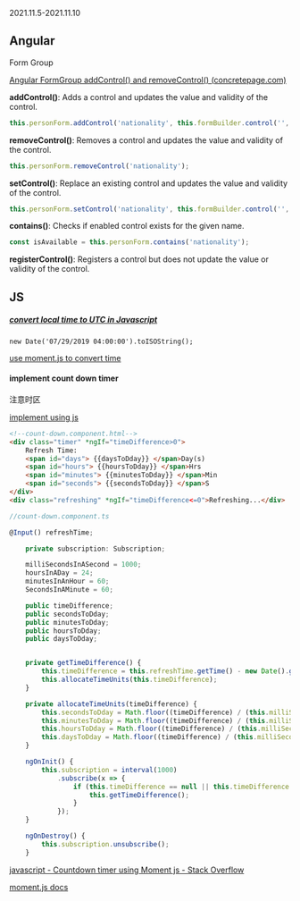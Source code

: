 2021.11.5-2021.11.10

## Angular



Form Group

[Angular FormGroup addControl() and removeControl() (concretepage.com)](https://www.concretepage.com/angular/angular-formgroup-addcontrol-removecontrol)

**addControl()**: Adds a control and updates the value and validity of the control.

```typescript
this.personForm.addControl('nationality', this.formBuilder.control('', [Validators.required])); 
```

**removeControl()**: Removes a control and updates the value and validity of the control.

```typescript
this.personForm.removeControl('nationality'); 
```

**setControl()**: Replace an existing control and updates the value and validity of the control.

```typescript
this.personForm.setControl('nationality', this.formBuilder.control('', [Validators.required])); 
```

**contains()**: Checks if enabled control exists for the given name.

```typescript
const isAvailable = this.personForm.contains('nationality'); 
```

**registerControl()**: Registers a control but does not update the value or validity of the control.



## JS

##### [convert local time to UTC  in Javascript](https://javascript.plainenglish.io/it-is-really-easy-to-convert-local-time-to-utc-in-javascript-7e6a78460a7d)

```
new Date('07/29/2019 04:00:00').toISOString();

```

[use moment.js to convert time](https://www.cluemediator.com/convert-local-time-to-another-timezone-using-moment-js#cuttlt)

#### implement count down timer

注意时区

[implement using js](https://javascript.plainenglish.io/implement-a-countdown-timer-with-rxjs-in-angular-3852f21a4ea0) 

```html
<!--count-down.component.html-->
<div class="timer" *ngIf="timeDifference>0">
    Refresh Time:
    <span id="days"> {{daysToDday}} </span>Day(s)
    <span id="hours"> {{hoursToDday}} </span>Hrs
    <span id="minutes"> {{minutesToDday}} </span>Min
    <span id="seconds"> {{secondsToDday}} </span>S
</div>
<div class="refreshing" *ngIf="timeDifference<=0">Refreshing...</div>
```



```typescript
//count-down.component.ts

@Input() refreshTime;

    private subscription: Subscription;

    milliSecondsInASecond = 1000;
    hoursInADay = 24;
    minutesInAnHour = 60;
    SecondsInAMinute = 60;

    public timeDifference;
    public secondsToDday;
    public minutesToDday;
    public hoursToDday;
    public daysToDday;


    private getTimeDifference() {
        this.timeDifference = this.refreshTime.getTime() - new Date().getTime();
        this.allocateTimeUnits(this.timeDifference);
    }

    private allocateTimeUnits(timeDifference) {
        this.secondsToDday = Math.floor((timeDifference) / (this.milliSecondsInASecond) % this.SecondsInAMinute);
        this.minutesToDday = Math.floor((timeDifference) / (this.milliSecondsInASecond * this.minutesInAnHour) % this.SecondsInAMinute);
        this.hoursToDday = Math.floor((timeDifference) / (this.milliSecondsInASecond * this.minutesInAnHour * this.SecondsInAMinute) % this.hoursInADay);
        this.daysToDday = Math.floor((timeDifference) / (this.milliSecondsInASecond * this.minutesInAnHour * this.SecondsInAMinute * this.hoursInADay));
    }

    ngOnInit() {
        this.subscription = interval(1000)
            .subscribe(x => {
                if (this.timeDifference == null || this.timeDifference > 0) {
                    this.getTimeDifference();
                }
            });
    }

    ngOnDestroy() {
        this.subscription.unsubscribe();
    }
```



[javascript - Countdown timer using Moment js - Stack Overflow](https://stackoverflow.com/questions/16129157/countdown-timer-using-moment-js)

[moment.js docs](https://momentjs.com/timezone/docs/)
